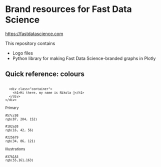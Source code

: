 # Brand resources for Fast Data Science

https://fastdatascience.com

This repository contains

* Logo files
* Python library for making Fast Data Science-branded graphs in Plotly

## Quick reference: colours

<svg fill="none" viewBox="0 0 600 300" width="600" height="300" xmlns="http://www.w3.org/2000/svg">
  <foreignObject width="100%" height="100%">
    <div xmlns="http://www.w3.org/1999/xhtml">
      <style>
        .container {
          display: flex;
          width: 100%;
          height: 300px;
          background-color: black;
          color: white;
        }
      </style>

      <div class="container">
        <h1>Hi there, my name is Nikola 👋</h1>
      </div>
    </div>
  </foreignObject>
</svg>

Primary
```
#57cc98 
rgb(87, 204, 152)
```

```
#102a38 
rgb(16, 42, 56)
```

```
#225679 
rgb(34, 86, 121)
```


Illustrations

```
#37A1A3
rgb(55,161,163)
```

```
#0BC36E
rgb(11,195,110)
```

```
#0BC36E
rgb(11,195,110)
```

```
#7FEB97
rgb(127,235,151)
```

```
#C6F7CA
rgb(198,247,202)
```

```
#0193FC
rgb(1,147,252)
```

```
#BDE55D
rgb(189,229,93)
```
